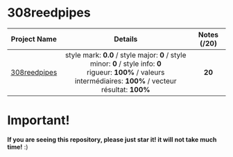 # 308reedpipes

| Project Name    | Details                                                                                    | Notes (/20)  |
| --------------- |:------------------------------------------------------------------------------------------:| :-----------:|
| [308reedpipes](https://github.com/Paul-Marie/308reedpipes/blob/master/308reedpipes) | style mark: **0.0** / style major: **0** / style minor: **0** / style info: **0** <br> rigueur: **100%** / valeurs intermédiaires: **100%** / vecteur résultat: **100%** | **20**    |

# Important!
**If you are seeing this repository, please just star it! it will not take much time!** :)
